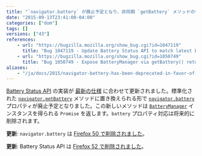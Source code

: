 ```yaml
---
title: "`navigator.battery` が廃止予定となり、非同期 `getBattery` メソッドの使用が推奨されています"
date: "2015-09-13T23:41:00-04:00"
categories: ["dom"]
tags: []
versions: ["43"]
references:
    - url: "https://bugzilla.mozilla.org/show_bug.cgi?id=1047119"
      title: "Bug 1047119 - Update Battery Status API to match latest Editors draft: navigator.getBattery(), etc"
    - url: "https://bugzilla.mozilla.org/show_bug.cgi?id=1050749"
      title: "Bug 1050749 - Expose BatteryManager via getBattery() returning a Promise instead of a synchronous accessor (navigator.battery)."
aliases:
    - "/ja/docs/2015/navigator-battery-has-been-deprecated-in-favor-of-async-getbattery-method/"
---
```

[Battery Status API](https://developer.mozilla.org/docs/Web/API/Battery_Status_API) の実装が [最新の仕様](https://www.w3.org/TR/battery-status/) に合わせて更新されました。標準化された [`navigator.getBattery`](https://developer.mozilla.org/docs/Web/API/Navigator/getBattery) メソッドに置き換えられる形で [`navigator.battery`](https://developer.mozilla.org/docs/Web/API/Navigator/battery) プロパティが廃止予定となりました。この新しいメソッドは [`BatteryManager`](https://developer.mozilla.org/docs/Web/API/BatteryManager) インスタンスを得られる `Promise` を返します。`battery` プロパティ対応は将来的に削除されます。

**更新**: `navigator.battery` は [Firefox 50 で削除されました](https://www.fxsitecompat.com/ja/docs/2016/navigator-battery-has-been-removed-in-favour-of-async-getbattery-method/)。

**更新**: Battery Status API は [Firefox 52 で削除されました](https://www.fxsitecompat.com/ja/docs/2016/battery-status-api-has-been-removed/)。
